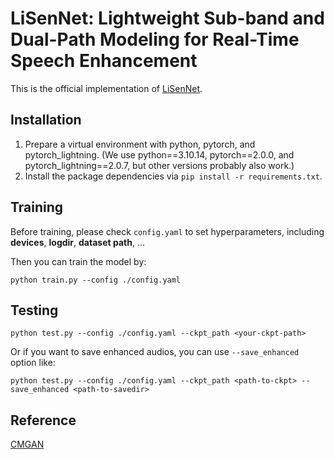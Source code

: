 # LiSenNet: Lightweight Sub-band and Dual-Path Modeling for Real-Time Speech Enhancement

This is the official implementation of [LiSenNet](https://arxiv.org/abs/2409.13285).



## Installation

1. Prepare a virtual environment with python, pytorch, and pytorch_lightning. (We use python==3.10.14, pytorch==2.0.0, and pytorch_lightning==2.0.7, but other versions probably also work.)
2. Install the package dependencies via `pip install -r requirements.txt`.



## Training

Before training, please check `config.yaml` to set hyperparameters, including **devices**, **logdir**, **dataset path**, ...

Then you can train the model by:

```
python train.py --config ./config.yaml
```



## Testing

```
python test.py --config ./config.yaml --ckpt_path <your-ckpt-path>
```

Or if you want to save enhanced audios, you can use `--save_enhanced` option like:

```
python test.py --config ./config.yaml --ckpt_path <path-to-ckpt> --save_enhanced <path-to-savedir>
```



## Reference

[CMGAN](https://github.com/ruizhecao96/CMGAN)
